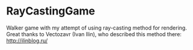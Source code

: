 # RayCastingGame
 Walker game with my attempt of using ray-casting method for rendering.
 Great thanks to Vectozavr (Ivan Ilin), who described this method there: http://ilinblog.ru/
